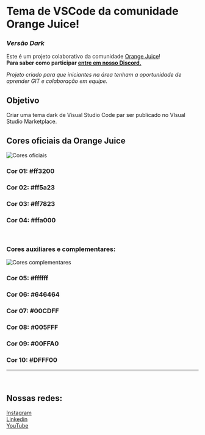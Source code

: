 # Tema de VSCode da comunidade Orange Juice!

### *Versão Dark*

Este é um projeto colaborativo da comunidade [Orange Juice](https://tech.orangejuice.com.br/orangejuice)!  
**Para saber como participar [entre em nosso Discord.](https://discord.gg/orangejuicetech)**  

*Projeto criado para que iniciantes na área tenham a oportunidade de aprender GIT e colaboração em equipe.*

## Objetivo
Criar uma tema dark de Visual Studio Code par ser publicado no VIsual Studio Marketplace.  

## Cores oficiais da Orange Juice
![Cores oficiais](https://imgur.com/0Y3QGyQ.png "Cores Oficiais")  

### **Cor 01:** #ff3200  
### **Cor 02:** #ff5a23
### **Cor 03:** #ff7823
### **Cor 04:** #ffa000

</br>

### Cores auxiliares e complementares:  
![Cores complementares](https://imgur.com/vcQd2Im.png "Cores Oficiais")  

### **Cor 05:** #ffffff
### **Cor 06:** #646464
### **Cor 07:** #00CDFF
### **Cor 08:** #005FFF
### **Cor 09:** #00FFA0
### **Cor 10:** #DFFF00

---

</br>  

## Nossas redes:
[Instagram](https://www.instagram.com/orangejuicetech/)  
[Linkedin](https://www.linkedin.com/company/orangejuice)  
[YouTube](https://www.youtube.com/@orangejuicetech)
